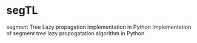# segTL
segment Tree Lazy propagation implementation in Python
Implementation of segment tree lazy propogatation algorithm in Python


